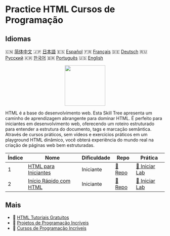 # Practice HTML Cursos de Programação

## Idiomas

🇨🇳 [简体中文](README_zh.md) 🇯🇵 [日本語](README_ja.md) 🇪🇸 [Español](README_es.md) 🇫🇷 [Français](README_fr.md) 🇩🇪 [Deutsch](README_de.md) 🇷🇺 [Русский](README_ru.md) 🇰🇷 [한국어](README_ko.md) 🇧🇷 [Português](README_pt.md) 🇺🇸 [English](README.md) 

<div align="center">
<img width="128px" src="https://file.labex.io/path/NrasuEoAvSam.png">
</div>

HTML é a base do desenvolvimento web. Esta Skill Tree apresenta um caminho de aprendizagem abrangente para dominar HTML. É perfeito para iniciantes em desenvolvimento web, oferecendo um roteiro estruturado para entender a estrutura do documento, tags e marcação semântica. Através de cursos práticos, sem vídeos e exercícios práticos em um playground HTML dinâmico, você obterá experiência do mundo real na criação de páginas web bem estruturadas.

|   Índice | Nome                                                                        | Dificuldade   | Repo                                                           | Prática                                                             |
|----------|-----------------------------------------------------------------------------|---------------|----------------------------------------------------------------|---------------------------------------------------------------------|
|        1 | [HTML para Iniciantes](https://labex.io/pt/courses/html-for-beginners)      | Iniciante     | [🔗 Repo](https://github.com/labex-labs/html-for-beginners)    | [🚀 Iniciar Lab](https://labex.io/pt/courses/html-for-beginners)    |
|        2 | [Início Rápido com HTML](https://labex.io/pt/courses/quick-start-with-html) | Iniciante     | [🔗 Repo](https://github.com/labex-labs/quick-start-with-html) | [🚀 Iniciar Lab](https://labex.io/pt/courses/quick-start-with-html) |

## Mais

- 🔗 [HTML Tutoriais Gratuitos](https://github.com/labex-labs/html-free-tutorials)
- 🔗 [Projetos de Programação Incríveis](https://github.com/labex-labs/awesome-programming-projects)
- 🔗 [Cursos de Programação Incríveis](https://github.com/labex-labs/awesome-programming-courses)

